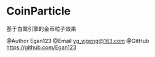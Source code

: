 # CoinParticle
基于白鹭引擎的金币粒子效果

@Author Egan123
@Email yg_yigeng@163.com
@GitHub https://github.com/Egan123
